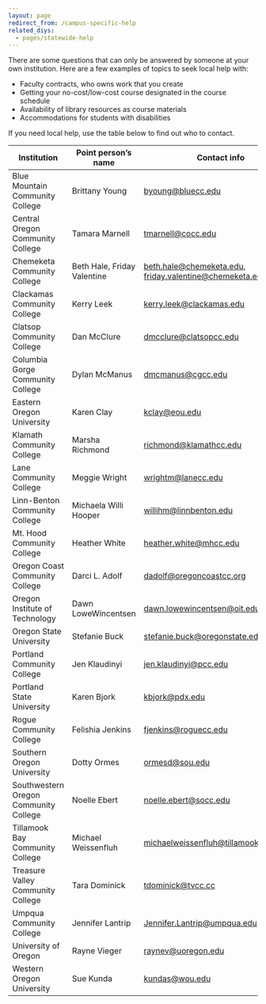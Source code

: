 ```yaml
---
layout: page
redirect_from: /campus-specific-help
related_diys:
  - pages/statewide-help
---
```


There are some questions that can only be answered by someone at your own institution.
Here are a few examples of topics to seek local help with:

*   Faculty contracts, who owns work that you create
*   Getting your no-cost/low-cost course designated in the course schedule 
*   Availability of library resources as course materials
*   Accommodations for students with disabilities

If you need local help, use the table below to find out who to contact.


| Institution | Point person’s name | Contact info | Relevant campus guide/webpage
|--|--|--|--
| Blue Mountain Community College | Brittany Young | byoung@bluecc.edu | http://libguides.bluecc.edu/OER
| Central Oregon Community College | Tamara Marnell | tmarnell@cocc.edu | http://guides.cocc.edu/oer/
| Chemeketa Community College | Beth Hale, Friday Valentine | beth.hale@chemeketa.edu, friday.valentine@chemeketa.edu | http://libraryguides.chemeketa.edu/affordability
| Clackamas Community College | Kerry Leek | kerry.leek@clackamas.edu | http://libguides.clackamas.edu/oer
| Clatsop Community College | Dan McClure | dmcclure@clatsopcc.edu | http://guides.clatsopcc.edu/c.php?g=270810 
| Columbia Gorge Community College | Dylan McManus | dmcmanus@cgcc.edu | https://www.cgcc.edu/online/open-educational-resources
| Eastern Oregon University | Karen Clay | kclay@eou.edu | http://guides.library.eou.edu/oer
| Klamath Community College | Marsha Richmond | richmond@klamathcc.edu | http://klamathcc.libguides.com/oer
| Lane Community College | Meggie Wright | wrightm@lanecc.edu | https://www.lanecc.edu/oer
| Linn-Benton Community College | Michaela Willi Hooper | willihm@linnbenton.edu | https://libhelp.linnbenton.edu/subjects/oer
| Mt. Hood Community College | Heather White | heather.white@mhcc.edu |https://www.mhcc.edu/TextbookAffordability/
| Oregon Coast Community College | Darci L. Adolf | dadolf@oregoncoastcc.org | http://www.oregoncoastcc.org/open-educational-resources/
| Oregon Institute of Technology | Dawn LoweWincentsen | dawn.lowewincentsen@oit.edu | http://www.library.oit.edu/sp/subjects/guide.php?subject=OER
| Oregon State University | Stefanie Buck | stefanie.buck@oregonstate.edu | https://guides.library.oregonstate.edu/OpenEd
| Portland Community College | Jen Klaudinyi | jen.klaudinyi@pcc.edu | https://www.pcc.edu/library/services/faculty-services/oer/
| Portland State University | Karen Bjork | kbjork@pdx.edu | https://guides.library.pdx.edu/oers
| Rogue Community College | Felishia Jenkins | fjenkins@roguecc.edu | http://go.roguecc.edu/department/rcc-libraries/open-educational-resource-oers-textbooks
| Southern Oregon University | Dotty Ormes | ormesd@sou.edu | http://libguides.sou.edu/facultyservices
| Southwestern Oregon Community College | Noelle Ebert | noelle.ebert@socc.edu | https://www.socc.edu/library/library-cards
| Tillamook Bay Community College | Michael Weissenfluh | michaelweissenfluh@tillamookbaycc.edu | https://jics.tbcc.cc.or.us/ICS/Campus_Life/OER_Information.jnz
| Treasure Valley Community College | Tara Dominick | tdominick@tvcc.cc | http://www.tvcc.cc/current/library/research_guides/oerlibguide.cfm
| Umpqua Community College | Jennifer Lantrip | Jennifer.Lantrip@umpqua.edu | http://guides.ucclibrary.com/OER
| University of Oregon | Rayne Vieger | raynev@uoregon.edu | https://researchguides.uoregon.edu/openedatuoregon
| Western Oregon University | Sue Kunda | kundas@wou.edu | https://wou.libapps.com/libguides/admin_c.php?g=757037&p=5427849

